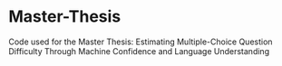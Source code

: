 # Master-Thesis
Code used for the Master Thesis: Estimating Multiple-Choice Question Difficulty Through Machine Confidence and Language Understanding
